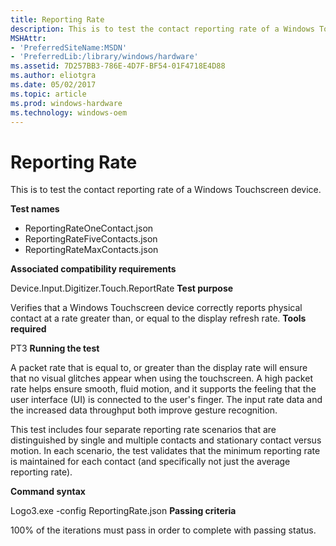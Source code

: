 ```yaml
---
title: Reporting Rate
description: This is to test the contact reporting rate of a Windows Touchscreen device.
MSHAttr:
- 'PreferredSiteName:MSDN'
- 'PreferredLib:/library/windows/hardware'
ms.assetid: 7D257BB3-786E-4D7F-BF54-01F4718E4D88
ms.author: eliotgra
ms.date: 05/02/2017
ms.topic: article
ms.prod: windows-hardware
ms.technology: windows-oem
---
```


# Reporting Rate


This is to test the contact reporting rate of a Windows Touchscreen device.

**Test names**

-   ReportingRateOneContact.json
-   ReportingRateFiveContacts.json
-   ReportingRateMaxContacts.json

**Associated compatibility requirements**

Device.Input.Digitizer.Touch.ReportRate
**Test purpose**

Verifies that a Windows Touchscreen device correctly reports physical contact at a rate greater than, or equal to the display refresh rate.
**Tools required**

PT3
**Running the test**

A packet rate that is equal to, or greater than the display rate will ensure that no visual glitches appear when using the touchscreen. A high packet rate helps ensure smooth, fluid motion, and it supports the feeling that the user interface (UI) is connected to the user's finger. The input rate data and the increased data throughput both improve gesture recognition.

This test includes four separate reporting rate scenarios that are distinguished by single and multiple contacts and stationary contact versus motion. In each scenario, the test validates that the minimum reporting rate is maintained for each contact (and specifically not just the average reporting rate).

**Command syntax**

Logo3.exe -config ReportingRate.json
**Passing criteria**

100% of the iterations must pass in order to complete with passing status.
 

 






